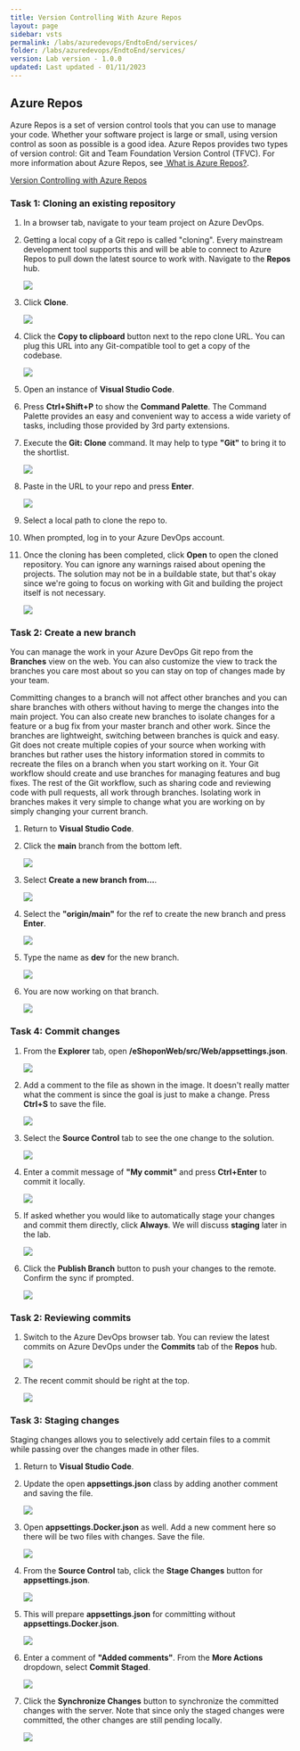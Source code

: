```yaml
---
title: Version Controlling With Azure Repos
layout: page
sidebar: vsts
permalink: /labs/azuredevops/EndtoEnd/services/
folder: /labs/azuredevops/EndtoEnd/services/
version: Lab version - 1.0.0
updated: Last updated - 01/11/2023
---
```

<div class="rw-ui-container"></div>

## Azure Repos

Azure Repos is a set of version control tools that you can use to manage your code. Whether your software project is large or small, using version control as soon as possible is a good idea. Azure Repos provides two types of version control: Git and Team Foundation Version Control (TFVC). For more information about Azure Repos, see <a href ="https://learn.microsoft.com/azure/devops/repos/get-started/what-is-repos?view=azure-devops"> <u>What is Azure Repos?</u></a>. 

<a href="https://www.azuredevopslabs.com/labs/azuredevops/git/"><u>Version Controlling with Azure Repos</u></a>

### Task 1: Cloning an existing repository ###

1. In a browser tab, navigate to your team project on Azure DevOps.

1. Getting a local copy of a Git repo is called "cloning". Every mainstream development tool supports this and will be able to connect to Azure Repos to pull down the latest source to work with. Navigate to the **Repos** hub.

    ![](images/repos/000.png)

1. Click **Clone**.

    ![](images/repos/001.png)

1. Click the **Copy to clipboard** button next to the repo clone URL. You can plug this URL into any Git-compatible tool to get a copy of the codebase.

    ![](images/repos/002.png)

1. Open an instance of **Visual Studio Code**.

1. Press **Ctrl+Shift+P** to show the **Command Palette**. The Command Palette provides an easy and convenient way to access a wide variety of tasks, including those provided by 3rd party extensions.

1. Execute the **Git: Clone** command. It may help to type **"Git"** to bring it to the shortlist.

    ![](images/repos/003.png)

1. Paste in the URL to your repo and press **Enter**.

    ![](images/repos/004.png)

1. Select a local path to clone the repo to.

1. When prompted, log in to your Azure DevOps account.

1. Once the cloning has been completed, click **Open** to open the cloned repository. You can ignore any warnings raised about opening the projects. The solution may not be in a buildable state, but that's okay since we're going to focus on working with Git and building the project itself is not necessary.

    ![](images/repos/005_new.png)

### Task 2: Create a new branch

You can manage the work in your Azure DevOps Git repo from the **Branches** view on the web. You can also customize the view to track the branches you care most about so you can stay on top of changes made by your team.

Committing changes to a branch will not affect other branches and you can share branches with others without having to merge the changes into the main project. You can also create new branches to isolate changes for a feature or a bug fix from your master branch and other work. Since the branches are lightweight, switching between branches is quick and easy. Git does not create multiple copies of your source when working with branches but rather uses the history information stored in commits to recreate the files on a branch when you start working on it. Your Git workflow should create and use branches for managing features and bug fixes. The rest of the Git workflow, such as sharing code and reviewing code with pull requests, all work through branches. Isolating work in branches makes it very simple to change what you are working on by simply changing your current branch.

<a name="Ex5Task1"></a>

1. Return to **Visual Studio Code**.

1. Click the **main** branch from the bottom left.

    ![](images/repos/034.png)

1. Select **Create a new branch from...**.

    ![](images/repos/035.png)

1. Select the **"origin/main"** for the ref to create the new branch and press **Enter**.

    ![](images/repos/036.png)

1. Type the name as **dev** for the new branch.

    ![](images/repos/037.png)

1. You are now working on that branch.

    ![](images/repos/038.png)

<a name="Ex5Task2"></a>


### Task 4: Commit changes

1. From the **Explorer** tab, open **/eShoponWeb/src/Web/appsettings.json**.

    ![](images/repos/012.png)

1. Add a comment to the file as shown in the image. It doesn't really matter what the comment is since the goal is just to make a change. Press **Ctrl+S** to save the file.

    ![](images/repos/013.png)

1. Select the **Source Control** tab to see the one change to the solution.

    ![](images/repos/014.png)

1. Enter a commit message of **"My commit"** and press **Ctrl+Enter** to commit it locally.

    ![](images/repos/015.png)

1. If asked whether you would like to automatically stage your changes and commit them directly, click **Always**. We will discuss **staging** later in the lab.

    ![](images/repos/016.png)

1. Click the **Publish Branch** button to push your changes to the remote. Confirm the sync if prompted.

    ![](images/repos/017.png)

<a name="Ex3Task2"></a>
### Task 2: Reviewing commits ###

1. Switch to the Azure DevOps browser tab. You can review the latest commits on Azure DevOps under the **Commits** tab of the **Repos** hub.

    ![](images/repos/018.png)

1. The recent commit should be right at the top.

    ![](images/repos/019.png)

<a name="Ex3Task3"></a>
### Task 3: Staging changes ###

Staging changes allows you to selectively add certain files to a commit while passing over the changes made in other files.

1. Return to **Visual Studio Code**.

1. Update the open **appsettings.json** class by adding another comment and saving the file.

    ![](images/repos/020.png)

1. Open **appsettings.Docker.json** as well. Add a new comment here so there will be two files with changes. Save the file.

    ![](images/repos/021.png)


1. From the **Source Control** tab, click the **Stage Changes** button for **appsettings.json**.

    ![](images/repos/023.png)

1. This will prepare **appsettings.json** for committing without **appsettings.Docker.json**.

    ![](images/repos/024.png)

1. Enter a comment of **"Added comments"**. From the **More Actions** dropdown, select **Commit Staged**.

    ![](images/repos/025_new.png)

1. Click the **Synchronize Changes** button to synchronize the committed changes with the server. Note that since only the staged changes were committed, the other changes are still pending locally.

    ![](images/repos/026.png)

<a name="Exercise4"></a>
